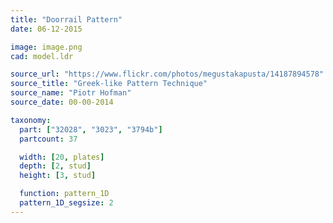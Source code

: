 ```yaml
---
title: "Doorrail Pattern"
date: 06-12-2015

image: image.png
cad: model.ldr

source_url: "https://www.flickr.com/photos/megustakapusta/14187894578"
source_title: "Greek-like Pattern Technique"
source_name: "Piotr Hofman"
source_date: 00-00-2014

taxonomy:
  part: ["32028", "3023", "3794b"]
  partcount: 37

  width: [20, plates]
  depth: [2, stud]
  height: [3, stud]

  function: pattern_1D
  pattern_1D_segsize: 2
---
```

